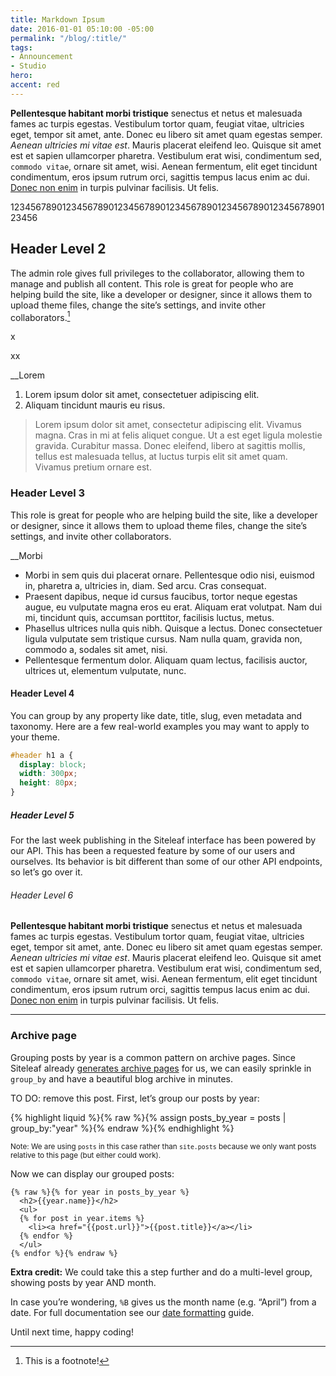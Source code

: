```yaml
---
title: Markdown Ipsum
date: 2016-01-01 05:10:00 -05:00
permalink: "/blog/:title/"
tags:
- Announcement
- Studio
hero: 
accent: red
---
```


**Pellentesque habitant morbi tristique** senectus et netus et malesuada fames ac turpis egestas. Vestibulum tortor quam, feugiat vitae, ultricies eget, tempor sit amet, ante. Donec eu libero sit amet quam egestas semper. _Aenean ultricies mi vitae est_. Mauris placerat eleifend leo. Quisque sit amet est et sapien ullamcorper pharetra. Vestibulum erat wisi, condimentum sed, `commodo vitae`, ornare sit amet, wisi. Aenean fermentum, elit eget tincidunt condimentum, eros ipsum  rutrum orci, sagittis tempus lacus enim ac dui. [Donec non enim](#) in turpis pulvinar facilisis. Ut felis.

123456789012345678901234567890123456789012345678901234567890123456


## Header Level 2

The admin role gives full privileges to the collaborator, allowing them to manage and publish all content. This role is great for people who are helping build the site, like a developer or designer, since it allows them to upload theme files, change the site’s settings, and invite other collaborators.[^1]

[^1]: This is a footnote!

x

xx

__Lorem

1. Lorem ipsum dolor sit amet, consectetuer adipiscing elit.
2. Aliquam tincidunt mauris eu risus.

> Lorem ipsum dolor sit amet, consectetur adipiscing elit. Vivamus magna. Cras in mi at felis aliquet congue. Ut a est eget ligula molestie gravida. Curabitur  massa. Donec eleifend, libero at sagittis mollis, tellus est malesuada tellus, at luctus turpis elit sit amet quam. Vivamus pretium ornare est.

### Header Level 3

This role is great for people who are helping build the site, like a developer or designer, since it allows them to upload theme files, change the site’s settings, and invite other collaborators.

__Morbi

- Morbi in sem quis dui placerat ornare. Pellentesque odio nisi, euismod in, pharetra a, ultricies in, diam. Sed arcu. Cras consequat.
- Praesent dapibus, neque id cursus faucibus, tortor neque egestas augue, eu vulputate magna eros eu erat. Aliquam erat volutpat. Nam dui mi, tincidunt quis, accumsan porttitor, facilisis luctus, metus.
- Phasellus ultrices nulla quis nibh. Quisque a lectus. Donec consectetuer ligula vulputate sem tristique cursus. Nam nulla quam, gravida non, commodo a, sodales sit amet, nisi.
- Pellentesque fermentum dolor. Aliquam quam lectus, facilisis auctor, ultrices ut, elementum vulputate, nunc.

#### Header Level 4

You can group by any property like date, title, slug, even metadata and taxonomy. Here are a few real-world examples you may want to apply to your theme.

```css
#header h1 a {
  display: block;
  width: 300px;
  height: 80px;
}
```

##### Header Level 5

For the last week publishing in the Siteleaf interface has been powered by our API. This has been a requested feature by some of our users and ourselves. Its behavior is bit different than some of our other API endpoints, so let’s go over it.

###### Header Level 6

**Pellentesque habitant morbi tristique** senectus et netus et malesuada fames ac turpis egestas. Vestibulum tortor quam, feugiat vitae, ultricies eget, tempor sit amet, ante. Donec eu libero sit amet quam egestas semper. _Aenean ultricies mi vitae est_. Mauris placerat eleifend leo. Quisque sit amet est et sapien ullamcorper pharetra. Vestibulum erat wisi, condimentum sed, `commodo vitae`, ornare sit amet, wisi. Aenean fermentum, elit eget tincidunt condimentum, eros ipsum  rutrum orci, sagittis tempus lacus enim ac dui. [Donec non enim](#) in turpis pulvinar facilisis. Ut felis.

---

### Archive page

Grouping posts by year is a common pattern on archive pages. Since Siteleaf already <a href="/help/themes/naming-your-files/">generates archive pages</a> for us, we can easily sprinkle in <code>group_by</code> and have a beautiful blog archive in minutes.

TO DO: remove this post. First, let’s group our posts by year:

{% highlight liquid %}{% raw %}{% assign posts_by_year = posts | group_by:"year" %}{% endraw %}{% endhighlight %}

<small>Note: We are using <code>posts</code> in this case rather than <code>site.posts</code> because we only want posts relative to this page (but either could work).</small>

Now we can display our grouped posts:

```liquid
{% raw %}{% for year in posts_by_year %}
  <h2>{{year.name}}</h2>
  <ul>
  {% for post in year.items %}
    <li><a href="{{post.url}}">{{post.title}}</a></li>
  {% endfor %}
  </ul>
{% endfor %}{% endraw %}
```

**Extra credit:** We could take this a step further and do a multi-level group, showing posts by year AND month.

In case you&rsquo;re wondering, `%B` gives us the month name (e.g. “April”) from a date. For full documentation see our <a href="/help/themes/filters-and-tags/date-formating">date formatting</a> guide.

Until next time, happy coding!